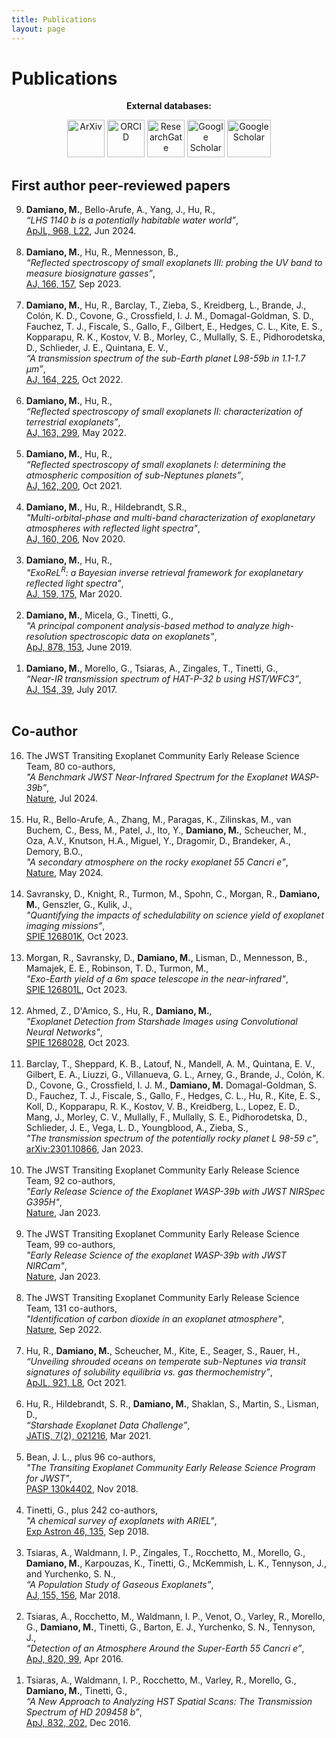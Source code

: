```yaml
---
title: Publications
layout: page
---
```


<h1>Publications</h1>

<center><strong>External databases:</strong> 

<p>
<a href="https://arxiv.org/search/?searchtype=author&query=Damiano%2C+M" target="_blank"><img src="https://encrypted-tbn0.gstatic.com/images?q=tbn:ANd9GcQvibDYTWDou1-p1oSjDglGCCgKMXYgqm6eQyqcXrV8iIiw69Ka" height=" 60" width=" 60" title="ArXiv" /></a>
<a href="https://orcid.org/0000-0002-1830-8260" target="_blank"><img src="https://s3-eu-west-1.amazonaws.com/ppreviews-orcid-012943482134916/8439047/thumb.png" height=" 60" width=" 60" title="ORCID" /></a>
<a href="https://www.researchgate.net/profile/Mario_Damiano2" target="_blank"><img src="https://www.researchgate.net/favicon-96x96.png" height=" 60" width=" 60" title="ResearchGate" /></a>
<a href="https://scholar.google.co.uk/citations?hl=en&user=UQIVvi0AAAAJ&view_op=list_works&gmla=AJsN-F4k2qktMtIOVyu11XecYm54E4SCf8bNBsGlzsYQH9MIzTlvyUJvptL-WXPp6eXCerC5fo12OewI4n4EvkGc4bq-cnEPpfENDr7O5XzwLSOO3XQrYAY" target="_blank"><img src="https://upload.wikimedia.org/wikipedia/commons/thumb/c/c7/Google_Scholar_logo.svg/1024px-Google_Scholar_logo.svg.png?20200110094142" height=" 60" width=" 60" title="Google Scholar" /></a>
<a href="https://ui.adsabs.harvard.edu/search/filter_database_fq_database=AND&filter_database_fq_database=database%3A%22astronomy%22&fq=%7B!type%3Daqp%20v%3D%24fq_database%7D&fq_database=(database%3A%22astronomy%22)&p_=0&q=author%3A%22Damiano%2C%20Mario%22&sort=date%20desc%2C%20bibcode%20desc" target="_blank"><img src="https://encrypted-tbn0.gstatic.com/images?q=tbn:ANd9GcQj7oeBd-zcmgFP18z1PpqppgLY0FqPvqD0H9R1Q6zMXVBW-GRF" height=" 60" width=" 70" title="Google Scholar" /></a>
</p></center>

<h2>First author peer-reviewed papers</h2>

<ol reversed>
    <li><strong>Damiano, M.</strong>, Bello-Arufe, A., Yang, J., Hu, R.,
	    <br /><i>“LHS 1140 b is a potentially habitable water world”</i>, 
	    <br /><a href="https://iopscience.iop.org/article/10.3847/2041-8213/ad5204">ApJL, 968, L22</a>, Jun 2024.
	    <br /><br /></li>
    <li><strong>Damiano, M.</strong>, Hu, R., Mennesson, B.,
	    <br /><i>“Reflected spectroscopy of small exoplanets III: probing the UV band to measure biosignature gasses”</i>, 
	    <br /><a href="https://iopscience.iop.org/article/10.3847/1538-3881/acefd3">AJ, 166, 157</a>, Sep 2023.
	    <br /><br /></li>
    <li><strong>Damiano, M.</strong>, Hu, R., Barclay, T., Zieba, S., Kreidberg, L., Brande, J., Colón, K. D., Covone, G., Crossfield, I. J. M., Domagal-Goldman, S. D., Fauchez, T. J., Fiscale, S., Gallo, F., Gilbert, E., Hedges, C. L., Kite, E. S., Kopparapu, R. K., Kostov, V. B., Morley, C., Mullally, S. E., Pidhorodetska, D., Schlieder, J. E., Quintana, E. V.,
	    <br /><i>“A transmission spectrum of the sub-Earth planet L98-59b in 1.1-1.7 μm”</i>, 
	    <br /><a href="https://iopscience.iop.org/article/10.3847/1538-3881/ac9472">AJ, 164, 225</a>, Oct 2022.
	    <br /><br /></li>
    <li><strong>Damiano, M.</strong>, Hu, R.,
	    <br /><i>“Reflected spectroscopy of small exoplanets II: characterization of terrestrial exoplanets”</i>, 
	    <br /><a href="https://iopscience.iop.org/article/10.3847/1538-3881/ac6b97">AJ, 163, 299</a>, May 2022.
	    <br /><br /></li>
    <li><strong>Damiano, M.</strong>, Hu, R.,
	    <br /><i>“Reflected spectroscopy of small exoplanets I: determining the atmospheric composition of sub-Neptunes planets”</i>, 
	    <br /><a href="https://iopscience.iop.org/article/10.3847/1538-3881/ac224d">AJ, 162, 200</a>, Oct 2021.
	    <br /><br /></li>
    <li><strong>Damiano, M.</strong>, Hu, R., Hildebrandt, S.R.,
	    <br /><i>"Multi-orbital-phase and multi-band characterization of exoplanetary atmospheres with reflected light spectra"</i>, 
	    <br /><a href="https://iopscience.iop.org/article/10.3847/1538-3881/abb76a/">AJ, 160, 206</a>, Nov 2020.
	    <br /><br /></li>
    <li><strong>Damiano, M.</strong>, Hu, R.,
	    <br /><i>"ExoReL<sup>R</sup>: a Bayesian inverse retrieval framework for exoplanetary reflected light spectra"</i>, 
	    <br /><a href="https://doi.org/10.3847/1538-3881/ab79a5">AJ, 159, 175</a>, Mar 2020.
	    <br /><br /></li>
	<li><strong>Damiano, M.</strong>, Micela, G., Tinetti, G.,
	    <br /><i>"A principal component analysis-based method to analyze high-resolution spectroscopic data on exoplanets”</i>, 
	    <br /><a href="https://iopscience.iop.org/article/10.3847/1538-4357/ab22b2">ApJ, 878, 153</a>, June 2019.
	    <br /><br /></li>
	<li><strong>Damiano, M.</strong>, Morello, G., Tsiaras, A., Zingales, T., Tinetti, G., 
	    <br /><i>“Near-IR transmission spectrum of HAT-P-32 b using HST/WFC3”</i>, 
	    <br /><a href="https://doi.org/10.3847/1538-3881/aa738b">AJ, 154, 39</a>, July 2017.
	    <br /><br /></li>
</ol>

<h2>Co-author</h2>

<ol reversed>
    <li>The JWST Transiting Exoplanet Community Early Release Science Team, 80 co-authors,
	    <br /><i>"A Benchmark JWST Near-Infrared Spectrum for the Exoplanet WASP-39b"</i>,
	    <br /><a href="https://www.nature.com/articles/s41550-024-02292-x">Nature</a>, Jul 2024.
	    <br /><br /></li>
    <li>Hu, R.,  Bello-Arufe, A.,  Zhang, M.,  Paragas, K.,  Zilinskas, M., van Buchem, C.,  Bess, M.,  Patel, J.,  Ito, Y.,  <strong>Damiano, M.</strong>,  Scheucher, M., Oza, A.V.,  Knutson, H.A.,  Miguel, Y.,  Dragomir, D.,  Brandeker, A., Demory, B.O.,
	    <br /><i>"A secondary atmosphere on the rocky exoplanet 55 Cancri e"</i>,
	    <br /><a href="https://www.nature.com/articles/s41586-024-07432-x">Nature</a>, May 2024.
	    <br /><br /></li>
    <li>Savransky, D., Knight, R., Turmon, M., Spohn, C., Morgan, R., <strong>Damiano, M.</strong>, Genszler, G., Kulik, J.,
	    <br /><i>"Quantifying the impacts of schedulability on science yield of exoplanet imaging missions"</i>,
	    <br /><a href="http://dx.doi.org/10.1117/12.2677102">SPIE 126801K</a>, Oct 2023.
	    <br /><br /></li>
    <li>Morgan, R., Savransky, D., <strong>Damiano, M.</strong>, Lisman, D., Mennesson, B., Mamajek, E. E., Robinson, T. D., Turmon, M.,
	    <br /><i>"Exo-Earth yield of a 6m space telescope in the near-infrared"</i>,
	    <br /><a href="http://dx.doi.org/10.1117/12.2677785">SPIE 126801L</a>, Oct 2023.
	    <br /><br /></li>
    <li>Ahmed, Z., D'Amico, S., Hu, R., <strong>Damiano, M.</strong>,
	    <br /><i>"Exoplanet Detection from Starshade Images using Convolutional Neural Networks"</i>,
	    <br /><a href="http://dx.doi.org/10.1117/12.2676600">SPIE 1268028</a>, Oct 2023.
	    <br /><br /></li>
    <li>Barclay, T., Sheppard, K. B., Latouf, N.,  Mandell, A. M., Quintana, E. V., Gilbert, E. A., Liuzzi, G., Villanueva, G. L., Arney, G., Brande, J., Colón, K. D., Covone, G., Crossfield, I. J. M., <strong>Damiano, M.</strong> Domagal-Goldman, S. D., Fauchez, T. J., Fiscale, S., Gallo, F., Hedges, C. L., Hu, R., Kite, E. S., Koll, D., Kopparapu, R. K., Kostov, V. B., Kreidberg, L., Lopez, E. D., Mang, J., Morley, C. V., Mullally, F., Mullally, S. E., Pidhorodetska, D., Schlieder, J. E., Vega, L. D., Youngblood, A., Zieba, S.,
	    <br /><i>"The transmission spectrum of the potentially rocky planet L 98-59 c"</i>,
	    <br /><a href="https://arxiv.org/abs/2301.10866">arXiv:2301.10866</a>, Jan 2023.
	    <br /><br /></li>
    <li>The JWST Transiting Exoplanet Community Early Release Science Team, 92 co-authors,
	    <br /><i>"Early Release Science of the Exoplanet WASP-39b with JWST NIRSpec G395H"</i>,
	    <br /><a href="https://www.nature.com/articles/s41586-022-05591-3">Nature</a>, Jan 2023.
	    <br /><br /></li>
    <li>The JWST Transiting Exoplanet Community Early Release Science Team, 99 co-authors,
	    <br /><i>"Early Release Science of the exoplanet WASP-39b with JWST NIRCam"</i>,
	    <br /><a href="https://www.nature.com/articles/s41586-022-05590-4">Nature</a>, Jan 2023.
	    <br /><br /></li>
    <li>The JWST Transiting Exoplanet Community Early Release Science Team, 131 co-authors,
	    <br /><i>"Identification of carbon dioxide in an exoplanet atmosphere"</i>,
	    <br /><a href="https://www.nature.com/articles/s41586-022-05269-w">Nature</a>, Sep 2022.
	    <br /><br /></li>
    <li>Hu, R., <strong>Damiano, M.</strong>, Scheucher, M.,  Kite, E., Seager, S., Rauer, H.,
	    <br /><i>“Unveiling shrouded oceans on temperate sub-Neptunes via transit signatures of solubility equilibria vs. gas thermochemistry”</i>, 
	    <br /><a href="https://iopscience.iop.org/article/10.3847/2041-8213/ac1f92">ApJL, 921, L8</a>, Oct 2021.
	    <br /><br /></li>
    <li>Hu, R., Hildebrandt, S. R., <strong>Damiano, M.</strong>, Shaklan, S.,  Martin, S., Lisman, D., 
	    <br /><i>“Starshade Exoplanet Data Challenge”</i>, 
	    <br /><a href="https://doi.org/10.1117/1.JATIS.7.2.021216">JATIS, 7(2), 021216</a>, Mar 2021.
	    <br /><br /></li>
	<li>Bean, J. L., plus 96 co-authors,
	    <br /><i>"The Transiting Exoplanet Community Early Release Science Program for JWST"</i>,
	    <br /><a href="https://iopscience.iop.org/article/10.1088/1538-3873/aadbf3">PASP 130k4402</a>, Nov 2018.
	    <br /><br /></li>
	<li>Tinetti, G., plus 242 co-authors,
	    <br /><i>"A chemical survey of exoplanets with ARIEL"</i>,
	    <br /><a href="https://dx.doi.org/10.1007/s10686-018-9598-x">Exp Astron 46, 135</a>, Sep 2018.
	    <br /><br /></li>
	<li>Tsiaras, A., Waldmann, I. P., Zingales, T., Rocchetto, M., Morello, G., <strong>Damiano, M.</strong>, Karpouzas, K., Tinetti, G., McKemmish, L. K., Tennyson, J., and Yurchenko, S. N., 
	    <br /><i>“A Population Study of Gaseous Exoplanets”</i>, 
	    <br /><a href="https://doi.org/10.3847/1538-3881/aaaf75">AJ, 155, 156</a>, Mar 2018.
	    <br /><br /></li>
	<li>Tsiaras, A., Rocchetto, M., Waldmann, I. P., Venot, O., Varley, R., Morello, G., <strong>Damiano, M.</strong>, Tinetti, G., Barton, E. J., Yurchenko, S. N., Tennyson, J., 
	    <br /><i>“Detection of an Atmosphere Around the Super-Earth 55 Cancri e”</i>, 
	    <br /><a href="https://doi.org/10.3847/0004-637X/820/2/99">ApJ, 820, 99</a>, Apr 2016.
	    <br /><br /></li>
	<li>Tsiaras, A., Waldmann, I. P., Rocchetto, M., Varley, R., Morello, G., <strong>Damiano, M.</strong>, Tinetti, G., 
	    <br /><i>“A New Approach to Analyzing HST Spatial Scans: The Transmission Spectrum of HD 209458 b”</i>, 
	    <br /><a href="https://doi.org/10.3847/0004-637X/832/2/202">ApJ, 832, 202</a>, Dec 2016.
	    <br /><br /></li>
</ol>
